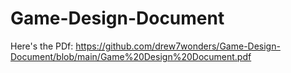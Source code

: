 # Game-Design-Document
Here's the PDf: https://github.com/drew7wonders/Game-Design-Document/blob/main/Game%20Design%20Document.pdf

